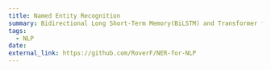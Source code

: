 ```yaml
---
title: Named Entity Recognition
summary: Bidirectional Long Short-Term Memory(BiLSTM) and Transformer for NER problem
tags:
  - NLP
date: 
external_link: https://github.com/RoverF/NER-for-NLP
---
```

